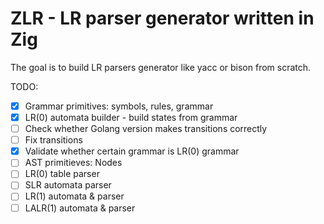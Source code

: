 # ZLR - LR parser generator written in Zig

The goal is to build LR parsers generator like yacc or bison from scratch.

TODO:
- [x] Grammar primitives: symbols, rules, grammar
- [x] LR(0) automata builder - build states from grammar
- [ ] Check whether Golang version makes transitions correctly
- [ ] Fix transitions
- [x] Validate whether certain grammar is LR(0) grammar
- [ ] AST primitieves: Nodes
- [ ] LR(0) table parser
- [ ] SLR automata parser
- [ ] LR(1) automata & parser
- [ ] LALR(1) automata & parser